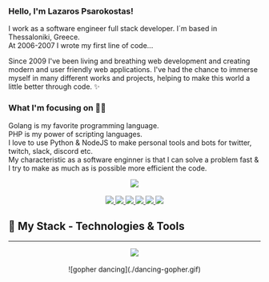 ### Hello, I'm Lazaros Psarokostas!

I work as a software engineer full stack developer. I´m based in Thessaloniki, Greece.<br />
At 2006-2007 I wrote my first line of code...

Since 2009 I've been living and breathing web development and creating modern and user friendly web applications. I've had the chance to immerse myself in many different works and projects, helping to make this world a little better through code. ✨

### What I'm focusing on 👨‍💻

Golang is my favorite programming language.<br />
PHP is my power of scripting languages.<br />
I love to use Python & NodeJS to make personal tools and bots for twitter, twitch, slack, discord etc.<br />
My characteristic as a software enginner is that I can solve a problem fast & I try to make as much as is possible more efficient the code.

<p align="center">
  <a href="https://github.com/lazarospsa">
    <img src="https://github-profile-summary-cards.vercel.app/api/cards/profile-details?username=lazarospsa&theme=solarized_dark" width="480">
  </a>
</p>

<p align="center">
  <a href="https://github.com/lazarospsa">
    <img src="https://badges.strrl.dev/visits/lazarospsa/lazarospsa?logo=GitHub&style=plastic&a=0">
  </a>
  <a href="https://github.com/lazarospsa">
    <img src="https://badges.strrl.dev/years/lazarospsa?logo=GitHub&style=plastic&a=0">
  </a>
  <a href="https://github.com/lazarospsa?tab=repositories">
    <img src="https://badges.strrl.dev/repos/lazarospsa?logo=GitHub&style=plastic&a=0">
  </a>
  <a href="https://gist.github.com/lazarospsa">
    <img src="https://badges.strrl.dev/gists/lazarospsa?logo=GitHub&style=plastic&a=0">
  </a>
  <a href="https://github.com/lazarospsa">
    <img src="https://badges.strrl.dev/commits/monthly/lazarospsa?logo=GitHub&style=plastic&a=0">
  </a>
    <a href="https://github.com/lazarospsa">
    <img src="https://badges.strrl.dev/commits/yearly/lazarospsa?logo=GitHub&style=plastic&a=0">
  </a>
</p>

## 🔧 My Stack - Technologies & Tools

---
<div align="center">
  <a href="https://skillicons.dev">
    <img src="https://skillicons.dev/icons?i=go,php,c,cpp,cs,dotnet,raspberrypi,arduino,py,js,nodejs,express,jquery,selenium,symfony,laravel,wordpress,fastapi,flask,django,electron,html,css,bootstrap,angular,vue,react,mysql,postgres,sqlite,mongodb,redis,firebase,docker,vscode,idea,bash,cmake,aws,linux,git,github,gitlab,heroku,netlify,discord,bots,ps,ableton,stackoverflow,twitter,linkedin,instagram,md" />
    </a>
</div>

<p align="center">
![gopher dancing](./dancing-gopher.gif)
</p>
